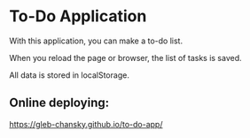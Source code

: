 # To-Do Application

With this application, you can make a to-do list.

When you reload the page or browser, the list of tasks is saved.

All data is stored in localStorage.

## Online deploying:
https://gleb-chansky.github.io/to-do-app/
